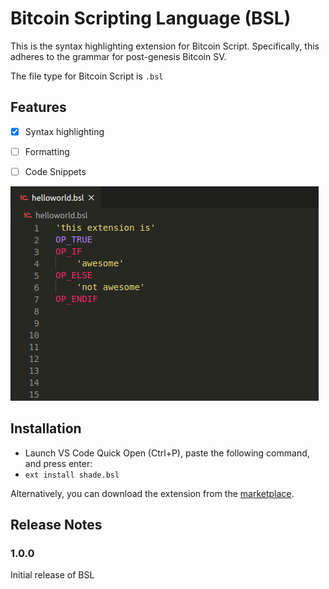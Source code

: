 # Bitcoin Scripting Language (BSL)

This is the syntax highlighting extension for Bitcoin Script. Specifically, this adheres to the grammar for post-genesis Bitcoin SV.

The file type for Bitcoin Script is `.bsl`

## Features
- [x] Syntax highlighting
- [ ] Formatting
- [ ] Code Snippets


![Syntax highlighting](images/syntax-highlight.png)

## Installation
* Launch VS Code Quick Open (Ctrl+P), paste the following command, and press enter:
* `ext install shade.bsl`

Alternatively, you can download the extension from the [marketplace](https://marketplace.visualstudio.com/items?itemName=shade.bsl).

## Release Notes

### 1.0.0

Initial release of BSL
